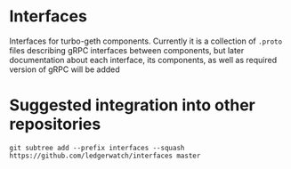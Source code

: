 # Interfaces
Interfaces for turbo-geth components. Currently it is a collection of `.proto` files describing gRPC interfaces between components, but later documentation about each interface, its components, as well as required version of gRPC will be added

# Suggested integration into other repositories
```
git subtree add --prefix interfaces --squash https://github.com/ledgerwatch/interfaces master
```
